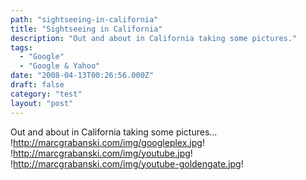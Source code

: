 ```yaml
---
path: "sightseeing-in-california"
title: "Sightseeing in California"
description: "Out and about in California taking some pictures."
tags: 
  - "Google"
  - "Google & Yahoo"
date: "2008-04-13T00:26:56.000Z"
draft: false
category: "test"
layout: "post"
---
```


Out and about in California taking some pictures...
!http://marcgrabanski.com/img/googleplex.jpg!
!http://marcgrabanski.com/img/youtube.jpg!
!http://marcgrabanski.com/img/youtube-goldengate.jpg!